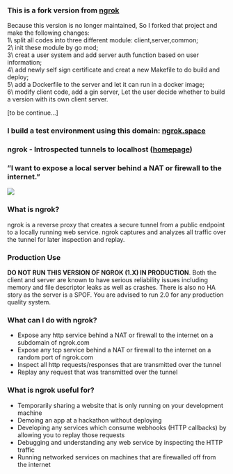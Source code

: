 
### This is a fork version from [ngrok](https://github.com/inconshreveable/ngrok)     
Because this version is no longer maintained, So I forked that project and make the following changes:    
1\ split all codes into three different module: client,server,common;       
2\ init these module by go mod;        
3\ creat a user system and add server auth function based on user information;         
4\ add newly self sign certificate and creat a new Makefile to do build and deploy;         
5\ add a Dockerfile to the server and let it can run in a docker image;         
6\ modify client code, add a gin server, Let the user decide whether to build a version with its own client server.     

[to be continue...]      

### I build a test environment using this domain: [ngrok.space](https://ngrok.space)   

### ngrok - Introspected tunnels to localhost ([homepage](https://ngrok.space))
### ”I want to expose a local server behind a NAT or firewall to the internet.”
![](https://ngrok.com/static/img/overview.png)

### What is ngrok?
ngrok is a reverse proxy that creates a secure tunnel from a public endpoint to a locally running web service.
ngrok captures and analyzes all traffic over the tunnel for later inspection and replay.


### Production Use

**DO NOT RUN THIS VERSION OF NGROK (1.X) IN PRODUCTION**. Both the client and server are known to have serious reliability issues including memory and file descriptor leaks as well as crashes. There is also no HA story as the server is a SPOF. You are advised to run 2.0 for any production quality system. 

### What can I do with ngrok?
- Expose any http service behind a NAT or firewall to the internet on a subdomain of ngrok.com
- Expose any tcp service behind a NAT or firewall to the internet on a random port of ngrok.com
- Inspect all http requests/responses that are transmitted over the tunnel
- Replay any request that was transmitted over the tunnel


### What is ngrok useful for?
- Temporarily sharing a website that is only running on your development machine
- Demoing an app at a hackathon without deploying
- Developing any services which consume webhooks (HTTP callbacks) by allowing you to replay those requests
- Debugging and understanding any web service by inspecting the HTTP traffic
- Running networked services on machines that are firewalled off from the internet



